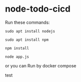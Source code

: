 # node-todo-cicd

Run these commands:


`sudo apt install nodejs`


`sudo apt install npm`


`npm install`

`node app.js`

or you can Run by docker compose

test

